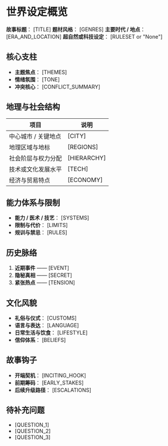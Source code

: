 # 世界设定概览

**故事标题**： [TITLE]
**题材风格**： [GENRES]
**主要时代 / 地点**： [ERA_AND_LOCATION]
**超自然或科技设定**： [RULESET or "None"]

## 核心支柱
- **主题焦点**： [THEMES]
- **情绪氛围**： [TONE]
- **冲突核心**： [CONFLICT_SUMMARY]

## 地理与社会结构
| 项目 | 说明 |
| ---- | ---- |
| 中心城市 / 关键地点 | [CITY]
| 地理区域与地标 | [REGIONS]
| 社会阶层与权力分配 | [HIERARCHY]
| 技术或文化发展水平 | [TECH]
| 经济与贸易特点 | [ECONOMY]

## 能力体系与限制
- **能力 / 医术 / 技艺**： [SYSTEMS]
- **限制与代价**： [LIMITS]
- **规训与禁忌**： [RULES]

## 历史脉络
1. **近期事件** —— [EVENT]
2. **隐秘真相** —— [SECRET]
3. **紧张热点** —— [TENSION]

## 文化风貌
- **礼俗与仪式**： [CUSTOMS]
- **语言与表达**： [LANGUAGE]
- **日常生活与饮食**： [LIFESTYLE]
- **信仰体系**： [BELIEFS]

## 故事钩子
- **开端契机**： [INCITING_HOOK]
- **前期筹码**： [EARLY_STAKES]
- **后续升级路径**： [ESCALATIONS]

## 待补充问题
- [QUESTION_1]
- [QUESTION_2]
- [QUESTION_3]
